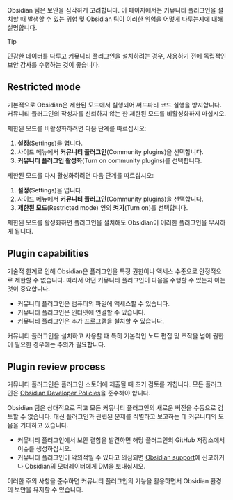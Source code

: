 Obsidian 팀은 보안을 심각하게 고려합니다. 이 페이지에서는 커뮤니티 플러그인을 설치할 때 발생할 수 있는 위험 및 Obsidian 팀이 이러한 위험을 어떻게 다루는지에 대해 설명합니다.

> [!tip]
> 민감한 데이터를 다루고 커뮤니티 플러그인을 설치하려는 경우, 사용하기 전에 독립적인 보안 감사를 수행하는 것이 좋습니다.

## Restricted mode

기본적으로 Obsidian은 제한된 모드에서 실행되어 써드파티 코드 실행을 방지합니다. 커뮤니티 플러그인의 작성자를 신뢰하지 않는 한 제한된 모드를 비활성화하지 마십시오.

제한된 모드를 비활성화하려면 다음 단계를 따르십시오:

1. **설정**(Settings)을 엽니다.
2. 사이드 메뉴에서 **커뮤니티 플러그인**(Community plugins)을 선택합니다.
3. **커뮤니티 플러그인 활성화**(Turn on community plugins)를 선택합니다.

제한된 모드를 다시 활성화하려면 다음 단계를 따르십시오:

1. **설정**(Settings)을 엽니다.
2. 사이드 메뉴에서 **커뮤니티 플러그인**(Community plugins)을 선택합니다.
3. **제한된 모드**(Restricted mode) 옆의 **켜기**(Turn on)를 선택합니다.

제한된 모드를 활성화하면 플러그인을 설치해도 Obsidian이 이러한 플러그인을 무시하게 됩니다.

## Plugin capabilities

기술적 한계로 인해 Obsidian은 플러그인을 특정 권한이나 액세스 수준으로 안정적으로 제한할 수 없습니다. 따라서 어떤 커뮤니티 플러그인이 다음을 수행할 수 있는지 아는 것이 중요합니다.

- 커뮤니티 플러그인은 컴퓨터의 파일에 액세스할 수 있습니다.
- 커뮤니티 플러그인은 인터넷에 연결할 수 있습니다.
- 커뮤니티 플러그인은 추가 프로그램을 설치할 수 있습니다.

커뮤니티 플러그인을 설치하고 사용할 때 특히 기본적인 노트 편집 및 조작을 넘어 권한이 필요한 경우에는 주의가 필요합니다.
## Plugin review process

커뮤니티 플러그인은 플러그인 스토어에 제출될 때 초기 검토를 거칩니다. 모든 플러그인은 [Obsidian Developer Policies](https://docs.obsidian.md/Developer+policies)을 준수해야 합니다.

Obsidian 팀은 상대적으로 작고 모든 커뮤니티 플러그인의 새로운 버전을 수동으로 검토할 수 없습니다. 대신 플러그인과 관련된 문제를 식별하고 보고하는 데 커뮤니티의 도움을 기대하고 있습니다.

- 커뮤니티 플러그인에서 보안 결함을 발견하면 해당 플러그인의 GitHub 저장소에서 이슈를 생성하십시오.
- 커뮤니티 플러그인이 악의적일 수 있다고 의심되면 [Obsidian support](https://obsidian.md/help)에 신고하거나 Obsidian의 모더레이터에게 DM을 보내십시오.

이러한 주의 사항을 준수하면 커뮤니티 플러그인의 기능을 활용하면서 Obsidian 환경의 보안을 유지할 수 있습니다.
